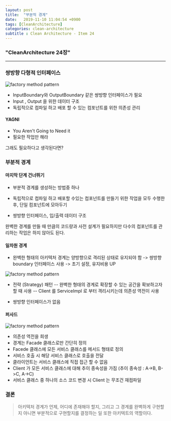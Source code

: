 ```yaml
---
layout: post
title:  "부분적 경계"
date:   2019-11-10 11:04:54 +0900
tags: [CleanArchitecture]
categories: clean-architecture
subtitle : Clean Architecture - Item 24
---
```


### "CleanArchitecture 24장"
---

### 쌍방향 다형적 인터페이스

![factory method pattern](8.png)

- InputBoundary와 OutputBoundary 같은 쌍방향 인터페이스가 필요
- Input , Output 을 위한 데이터 구조 
- 독립적으로 컴파일 하고 배포 할 수 있는 컴포넌트를 위한 의존성 관리 

#### YAGNI

- You Aren't Going to Need it 
- 필요한 작업만 해라 

그래도 필요하다고 생각된다면?

<!-- more -->

### 부분적 경계

#### 마지막 단계 건너뛰기

- 부분적 경계를 생성하는 방법중 하나 

- 독립적으로 컴파일 하고 배포할 수있는 컴포넌트를 만들기 위한 작업을 모두 수행한 후, 단일 컴포넌트에 모아두기 
- 쌍방향 인터페이스, 입/출력 데이터 구조 

완벽한 경계를 만들 때 만큼의 코드량과 사전 설계가 필요하지만 다수의 컴포넌트를 관리하는 작업은 하지 않아도 된다.

#### 일차원 경계

- 완벽한 형태의 아키텍처 경계는 양방향으로 격리된 상태로 유지되야 함 -> 쌍방향 boundary 인터페이스 사용 -> 초기 설정, 유지비용 UP

![factory method pattern](9.png)

- 전략 (Strategy) 패턴
-- 완벽한 형태의 경계로 확장할 수 있는 공간을 확보하고자 할 때 사용 
-- Client 를 ServiceImpl 로 부터 격리시키는데 의존성 역전이 사용

- 쌍방향 인터페이스가 없음

#### 퍼사드

![factory method pattern](10.png)

- 의존성 역전을 희생
- 경계는 Facade 클래스로만 간단히 정의
- Facede 클래스에 모든 서비스 클래스를 메서드 형태로 정의 
- 서비스 호출 시 해당 서비스 클래스로 호출을 전달
- 클라이언트는 서비스 클래스에 직접 접근 할 수 없음
- Client 가 모든 서비스 클래스에 대해 추이 종속성을 가짐 (추이 종속성 : A->B, B->C, A->C)
- 서비스 클래스 중 하나의 소스 코드 변경 시 Client 는 무조건 재컴파일

### 결론

> 아키텍처 경계가 언제, 어디에 존재해야 할지, 그리고 그 경계를 완벽하게 구현할지 아니면 부분적으로 구현할지를 결정하는 일 또한 아키텍트의 역할이다.

